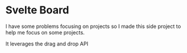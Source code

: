 # Svelte Board

I have some problems focusing on projects so I made this side project to help me focus on some projects.

It leverages the drag and drop API




